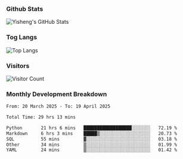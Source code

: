 ### Github Stats
![Yisheng's GitHub Stats](https://github-readme-stats-9qabuvhk1-gongyisheng.vercel.app/api?username=gongyisheng&count_private=true&show_icons=true)
### Tog Langs
![Top Langs](https://github-readme-stats-9qabuvhk1-gongyisheng.vercel.app/api/top-langs/?username=gongyisheng&layout=compact)
### Visitors
![Visitor Count](https://profile-counter.glitch.me/gongyisheng/count.svg)
### Monthly Development Breakdown
<!--START_SECTION:waka-->

```txt
From: 20 March 2025 - To: 19 April 2025

Total Time: 29 hrs 13 mins

Python       21 hrs 6 mins   ██████████████████░░░░░░░   72.19 %
Markdown     6 hrs 3 mins    █████▒░░░░░░░░░░░░░░░░░░░   20.73 %
SQL          55 mins         ▓░░░░░░░░░░░░░░░░░░░░░░░░   03.18 %
Other        34 mins         ▒░░░░░░░░░░░░░░░░░░░░░░░░   01.99 %
YAML         24 mins         ▒░░░░░░░░░░░░░░░░░░░░░░░░   01.42 %
```

<!--END_SECTION:waka-->
